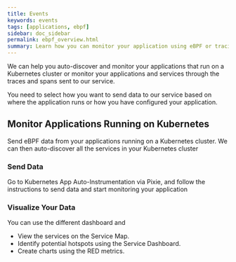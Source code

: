 ```yaml
---
title: Events
keywords: events
tags: [applications, ebpf]
sidebar: doc_sidebar
permalink: ebpf_overview.html
summary: Learn how you can monitor your application using eBPF or tracing from your applications running on a Kubernetes cluster.
---
```


We can help you auto-discover and monitor your applications that run on a Kubernetes cluster or monitor your applications and services through the traces and spans sent to our service. 

You need to select how you want to send data to our service based on where the application runs or how you have configured your application. 

## Monitor Applications Running on Kubernetes

Send eBPF data from your applications running on a Kubernetes cluster. We can then auto-discover all the services in your Kubernetes cluster

### Send Data

Go to Kubernetes App Auto-Instrumentation via Pixie, and follow the instructions to send data and start monitoring your application


### Visualize Your Data

You can use the different dashboard and 

* View the services on the Service Map. 
* Identify potential hotspots using the Service Dashboard. 
* Create charts using the RED metrics. 

